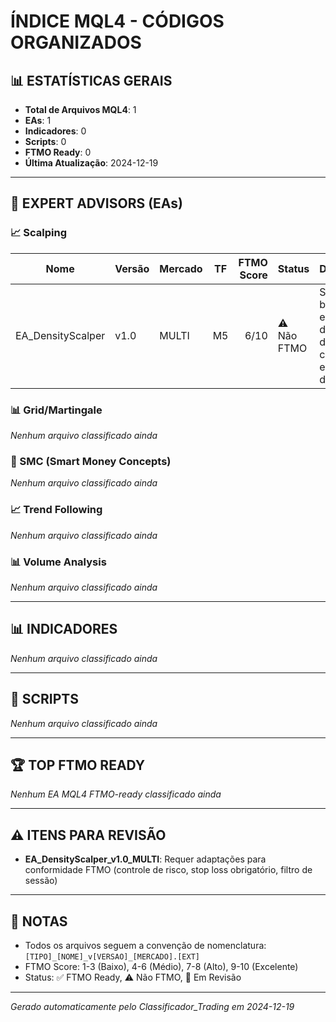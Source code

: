 # ÍNDICE MQL4 - CÓDIGOS ORGANIZADOS

## 📊 ESTATÍSTICAS GERAIS
- **Total de Arquivos MQL4**: 1
- **EAs**: 1
- **Indicadores**: 0
- **Scripts**: 0
- **FTMO Ready**: 0
- **Última Atualização**: 2024-12-19

---

## 🤖 EXPERT ADVISORS (EAs)

### 📈 Scalping
| Nome | Versão | Mercado | TF | FTMO Score | Status | Descrição |
|------|--------|---------|----|-----------:|--------|-----------|
| EA_DensityScalper | v1.0 | MULTI | M5 | 6/10 | ⚠️ Não FTMO | Scalper baseado em densidade de preços com estratégia dupla |

### 📊 Grid/Martingale
*Nenhum arquivo classificado ainda*

### 🎯 SMC (Smart Money Concepts)
*Nenhum arquivo classificado ainda*

### 📈 Trend Following
*Nenhum arquivo classificado ainda*

### 📊 Volume Analysis
*Nenhum arquivo classificado ainda*

---

## 📊 INDICADORES
*Nenhum arquivo classificado ainda*

---

## 🔧 SCRIPTS
*Nenhum arquivo classificado ainda*

---

## 🏆 TOP FTMO READY
*Nenhum EA MQL4 FTMO-ready classificado ainda*

---

## ⚠️ ITENS PARA REVISÃO
- **EA_DensityScalper_v1.0_MULTI**: Requer adaptações para conformidade FTMO (controle de risco, stop loss obrigatório, filtro de sessão)

---

## 📝 NOTAS
- Todos os arquivos seguem a convenção de nomenclatura: `[TIPO]_[NOME]_v[VERSAO]_[MERCADO].[EXT]`
- FTMO Score: 1-3 (Baixo), 4-6 (Médio), 7-8 (Alto), 9-10 (Excelente)
- Status: ✅ FTMO Ready, ⚠️ Não FTMO, 🔄 Em Revisão

---

*Gerado automaticamente pelo Classificador_Trading em 2024-12-19*